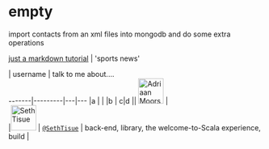 # empty
import contacts from an xml files into mongodb and do some extra operations

[just a markdown tutorial](http://espn.go.com/)  | 'sports news' 

 |  username    | talk to me about....  
    -------|---------|---|---
     |a                                                | |
     |b         |  c|d
   || <img src="https://avatars.githubusercontent.com/adriaanm"     height="50px" title="Adriaan Moors"/>           |                          
  |<img src="https://avatars.githubusercontent.com/SethTisue"    height="50px" title="Seth Tisue"/>           |  [`@SethTisue`](https://github.com/SethTisue)         | back-end, library, the welcome-to-Scala experience, build |
